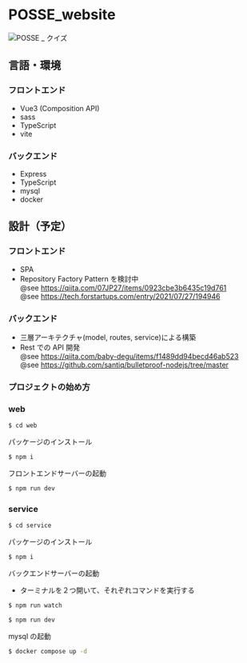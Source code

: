 # POSSE_website

![POSSE _ クイズ](https://github.com/Seiya-Tagami/POSSE_website/assets/107479598/bccb9cd6-ee3b-4d86-b251-fb2d9271cba2)

## 言語・環境

### フロントエンド

- Vue3 (Composition API)
- sass
- TypeScript
- vite

### バックエンド

- Express
- TypeScript
- mysql
- docker

## 設計（予定）

### フロントエンド

- SPA
- Repository Factory Pattern を検討中  
  @see https://qiita.com/07JP27/items/0923cbe3b6435c19d761  
  @see https://tech.forstartups.com/entry/2021/07/27/194946

### バックエンド

- 三層アーキテクチャ(model, routes, service)による構築
- Rest での API 開発  
  @see https://qiita.com/baby-degu/items/f1489dd94becd46ab523  
  @see https://github.com/santiq/bulletproof-nodejs/tree/master

### プロジェクトの始め方

### web

```sh
$ cd web
```

パッケージのインストール

```sh
$ npm i
```

フロントエンドサーバーの起動

```sh
$ npm run dev
```

### service

```sh
$ cd service
```

パッケージのインストール

```sh
$ npm i
```

バックエンドサーバーの起動

- ターミナルを２つ開いて、それぞれコマンドを実行する

```sh
$ npm run watch
```

```sh
$ npm run dev
```

mysql の起動

```sh
$ docker compose up -d
```
